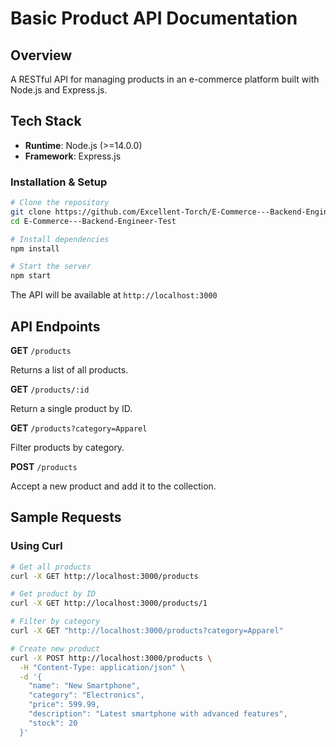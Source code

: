# Basic Product API Documentation

## Overview
A RESTful API for managing products in an e-commerce platform built with Node.js and Express.js.

## Tech Stack
- **Runtime**: Node.js (>=14.0.0)
- **Framework**: Express.js

### Installation & Setup
```bash
# Clone the repository
git clone https://github.com/Excellent-Torch/E-Commerce---Backend-Engineer-Test.git
cd E-Commerce---Backend-Engineer-Test

# Install dependencies
npm install

# Start the server
npm start
```

The API will be available at `http://localhost:3000`


## API Endpoints

**GET** `/products`

Returns a list of all products.

**GET** `/products/:id`

Return a single product by ID.

**GET** `/products?category=Apparel`

Filter products by category.

**POST** `/products` 

Accept a new product and add it to the collection.

## Sample Requests

### Using Curl

```bash
# Get all products
curl -X GET http://localhost:3000/products

# Get product by ID
curl -X GET http://localhost:3000/products/1

# Filter by category
curl -X GET "http://localhost:3000/products?category=Apparel"

# Create new product
curl -X POST http://localhost:3000/products \
  -H "Content-Type: application/json" \
  -d '{
    "name": "New Smartphone",
    "category": "Electronics",
    "price": 599.99,
    "description": "Latest smartphone with advanced features",
    "stock": 20
  }'
```

